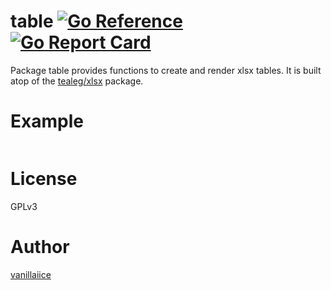 # table [![Go Reference](https://pkg.go.dev/badge/golang.org/x/example.svg)](https://pkg.go.dev/github.com/vanillaiice/table) [![Go Report Card](https://goreportcard.com/badge/github.com/vanillaiice/table)](https://goreportcard.com/report/github.com/vanillaiice/table)

Package table provides functions to create and render xlsx tables.
It is built atop of the [tealeg/xlsx](https://github.com/tealeg/xlsx) package.

# Example

```go
```

# License

GPLv3

# Author

[vanillaiice](https://github.com/vanillaiice)
